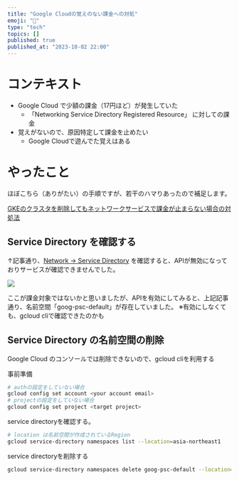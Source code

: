 ```yaml
---
title: "Google Cloudの覚えのない課金への対処"
emoji: "📘"
type: "tech"
topics: []
published: true
published_at: "2023-10-02 22:00"
---
```


# コンテキスト

- Google Cloud で少額の課金（17円ほど）が発生していた
	- 「Networking Service Directory Registered Resource」 に対しての課金
- 覚えがないので、原因特定して課金を止めたい
	- Google Cloudで遊んでた覚えはある

# やったこと

ほぼこちら（ありがたい）の手順ですが、若干のハマりあったので補足します。

[GKEのクラスタを削除してもネットワークサービスで課金が止まらない場合の対処法](https://zenn.dev/ikechan0829/articles/gcp_stop_billing_deleted_gke_cluster)


## Service Directory を確認する


↑記事通り、[Network -> Service Directory](https://console.cloud.google.com/net-services/service-directory/services/list) を確認すると、APIが無効になっておりサービスが確認できませんでした。

![](https://storage.googleapis.com/zenn-user-upload/9a90406b17f7-20231002.png)

ここが課金対象ではないかと思いましたが、APIを有効にしてみると、上記記事通り、名前空間「goog-psc-default」が存在していました。
※有効にしなくても、gcloud cliで確認できたのかも

## Service Directory の名前空間の削除

Google Cloud のコンソールでは削除できないので、gcloud cliを利用する

事前準備
```sh
# authの設定をしていない場合
gcloud config set account <your account email>
# projectの設定をしていない場合
gcloud config set project <target project>
```

service directoryを確認する。
```sh
# location は名前空間が作成されているRegion
gcloud service-directory namespaces list --location=asia-northeast1
```

service directoryを削除する
```sh
gcloud service-directory namespaces delete goog-psc-default --location=asia-northeast1
```

